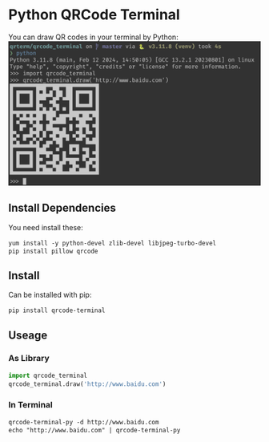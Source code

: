 # Python QRCode Terminal
You can draw QR codes in your terminal by Python:
![Py QrCode](./example/screenshot.png)

## Install Dependencies
You need install these:
```shell    
yum install -y python-devel zlib-devel libjpeg-turbo-devel
pip install pillow qrcode
```

## Install
Can be installed with pip:
``` shell
pip install qrcode-terminal
```

## Useage

### As Library
```python
import qrcode_terminal
qrcode_terminal.draw('http://www.baidu.com')
```

### In Terminal
``` shell
qrcode-terminal-py -d http://www.baidu.com
echo "http://www.baidu.com" | qrcode-terminal-py
```

